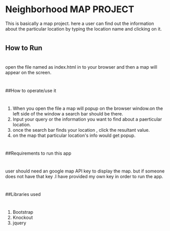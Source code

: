 # Neighborhood MAP PROJECT
This is basically a map project. here a user can find out the information about the particular location by typing the location name and clicking on it.
#
## How to Run
#

open the file named as index.html in to your browser and then a map will appear on the screen.
#
##How to operate/use it
#

1. When you open the file a map will popup on the browser window.on the left side of the window a search bar should be there.
2. Input your query or the information you want to find about a paerticular location.
3. once the search bar finds your location , click the resultant value.
4. on the map that particular location's info would get popup.
#
##Requirements to run this app
#

user should need an google map API key to display the map.
but if someone does not have that key .I have provided my own key in order to run the app.
#
##Libraries used
#

1. Bootstrap
2. Knockout
3. jquery
